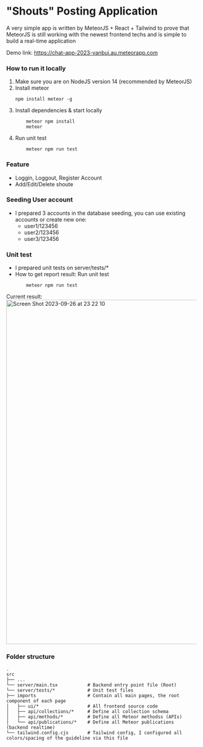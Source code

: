 # "Shouts" Posting Application

A very simple app is written by MeteorJS + React + Tailwind to prove that MeteorJS is still working with the newest frontend techs and is simple to build a real-time application

Demo link: https://chat-app-2023-vanbui.au.meteorapp.com

### How to run it locally

1. Make sure you are on NodeJS version 14 (recommended by MeteorJS)
2. Install meteor
    ```
    npm install meteor -g
    ```
3. Install dependencies & start locally
    ```
        meteor npm install
        meteor
    ```
4. Run unit test
    ```
        meteor npm run test
    ```
### Feature
- Loggin, Loggout, Register Account
- Add/Edit/Delete shoute

### Seeding User account
- I prepared 3 accounts in the database seeding, you can use existing accounts or create new one:
    - user1/123456
    - user2/123456
    - user3/123456

### Unit test
- I prepared unit tests on server/tests/*
- How to get report result: 
Run unit test
    ```
        meteor npm run test
    ```
Current result:
<img width="908" alt="Screen Shot 2023-09-26 at 23 22 10" src="https://github.com/vanbui1995/shouts-posting-app/assets/47735787/1123bc21-d949-4a2d-af9c-0245c6082e42">


### Folder structure
    .
    src
    ├── ...
    └── server/main.tsx           # Backend entry point file (Root)
    └── server/tests/*            # Unit test files
    ├── imports                   # Contain all main pages, the root component of each page
    │   ├── ui/*                  # All frontend source code
    │   ├── api/collections/*     # Define all collection schema
    │   ├── api/methods/*         # Define all Meteor methodss (APIs)
    │   └── api/publications/*    # Define all Meteor publications (backend realtime)
    └── tailwind.config.cjs       # Tailwind config, I configured all colors/spacing of the guideline via this file
    

